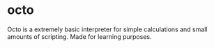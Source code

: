 # octo
Octo is a extremely basic interpreter for simple calculations and small amounts of scripting. Made for learning purposes.
